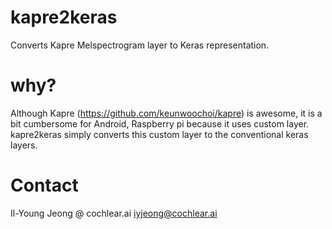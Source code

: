 # kapre2keras
Converts Kapre Melspectrogram layer to Keras representation.

# why?

Although Kapre (https://github.com/keunwoochoi/kapre) is awesome, it is a bit cumbersome for Android, Raspberry pi because it uses custom layer. kapre2keras simply converts this custom layer to the conventional keras layers.

# Contact

Il-Young Jeong @ cochlear.ai
iyjeong@cochlear.ai
